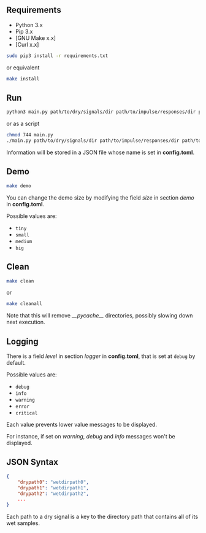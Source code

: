 ## Requirements

- Python 3.x
- Pip 3.x
- [GNU Make x.x]
- [Curl x.x]

```bash
sudo pip3 install -r requirements.txt
```

or equivalent

```bash
make install
```

## Run

```bash
python3 main.py path/to/dry/signals/dir path/to/impulse/responses/dir path/to/output/dir
```

or as a script

```bash
chmod 744 main.py
./main.py path/to/dry/signals/dir path/to/impulse/responses/dir path/to/output/dir
```

Information will be stored in a JSON file whose name is set in **config.toml**.

## Demo

```bash
make demo
```

You can change the demo size by modifying the field *size* in section *demo* in **config.toml**.

Possible values are:
* `tiny`
* `small`
* `medium`
* `big`

## Clean

```bash
make clean
```

or

```bash
make cleanall
```

Note that this will remove *_\_pycache__* directories, possibly slowing down next execution.

## Logging

There is a field *level* in section *logger* in **config.toml**, that is set at `debug` by default.

Possible values are:
* `debug`
* `info`
* `warning`
* `error`
* `critical`

Each value prevents lower value messages to be displayed.

For instance, if set on *warning*, *debug* and *info* messages won't be displayed.

## JSON Syntax

```json
{
	"drypath0": "wetdirpath0",
	"drypath1": "wetdirpath1",
	"drypath2": "wetdirpath2",
	...
}
```

Each path to a dry signal is a key to the directory path that contains all of its wet samples.